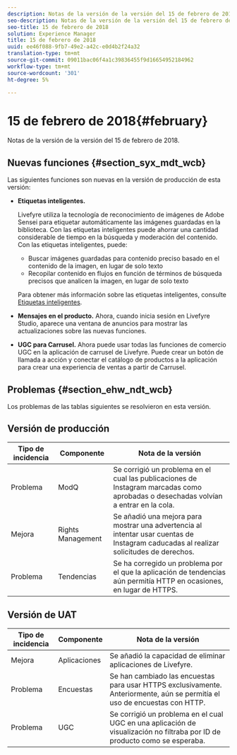 ```yaml
---
description: Notas de la versión de la versión del 15 de febrero de 2018.
seo-description: Notas de la versión de la versión del 15 de febrero de 2018.
seo-title: 15 de febrero de 2018
solution: Experience Manager
title: 15 de febrero de 2018
uuid: ee46f088-9fb7-49e2-a42c-e0d4b2f24a32
translation-type: tm+mt
source-git-commit: 09011bac06f4a1c39836455f9d16654952184962
workflow-type: tm+mt
source-wordcount: '301'
ht-degree: 5%

---
```



# 15 de febrero de 2018{#february}

Notas de la versión de la versión del 15 de febrero de 2018.

## Nuevas funciones {#section_syx_mdt_wcb}

Las siguientes funciones son nuevas en la versión de producción de esta versión:

* **Etiquetas inteligentes.**

   Livefyre utiliza la tecnología de reconocimiento de imágenes de Adobe Sensei para etiquetar automáticamente las imágenes guardadas en la biblioteca.
Con las etiquetas inteligentes puede ahorrar una cantidad considerable de tiempo en la búsqueda y moderación del contenido. Con las etiquetas inteligentes, puede:

   * Buscar imágenes guardadas para contenido preciso basado en el contenido de la imagen, en lugar de solo texto
   * Recopilar contenido en flujos en función de términos de búsqueda precisos que analicen la imagen, en lugar de solo texto

   Para obtener más información sobre las etiquetas inteligentes, consulte [Etiquetas inteligentes](/help/using/c-features-livefyre/c-smart-tags/c-smart-tags.md#c_smart_tags).

* **Mensajes en el producto.** Ahora, cuando inicia sesión en Livefyre Studio, aparece una ventana de anuncios para mostrar las actualizaciones sobre las nuevas funciones.
* **UGC para Carrusel.** Ahora puede usar todas las funciones de comercio UGC en la aplicación de carrusel de Livefyre. Puede crear un botón de llamada a acción y conectar el catálogo de productos a la aplicación para crear una experiencia de ventas a partir de Carrusel.

## Problemas {#section_ehw_ndt_wcb}

Los problemas de las tablas siguientes se resolvieron en esta versión.

## Versión de producción

| **Tipo de incidencia** | **Componente** | **Nota de la versión** |
|---|---|---|
| Problema | ModQ | Se corrigió un problema en el cual las publicaciones de Instagram marcadas como aprobadas o desechadas volvían a entrar en la cola. |
| Mejora | Rights Management | Se añadió una mejora para mostrar una advertencia al intentar usar cuentas de Instagram caducadas al realizar solicitudes de derechos. |
| Problema | Tendencias | Se ha corregido un problema por el que la aplicación de tendencias aún permitía HTTP en ocasiones, en lugar de HTTPS. |

## Versión de UAT

| **Tipo de incidencia** | **Componente** | **Nota de la versión** |
|---|---|---|
| Mejora | Aplicaciones | Se añadió la capacidad de eliminar aplicaciones de Livefyre. |
| Problema | Encuestas | Se han cambiado las encuestas para usar HTTPS exclusivamente. Anteriormente, aún se permitía el uso de encuestas con HTTP. |
| Problema | UGC | Se corrigió un problema en el cual UGC en una aplicación de visualización no filtraba por ID de producto como se esperaba. |

